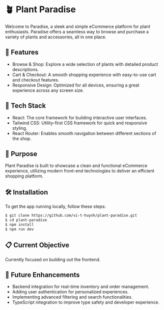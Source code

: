 # 🪴 Plant Paradise

Welcome to Paradise, a sleek and simple eCommerce platform for plant enthusiasts. Paradise offers a seamless way to browse and purchase a variety of plants and accessories, all in one place.

## 🚀 Features

-   Browse & Shop: Explore a wide selection of plants with detailed product descriptions.
-   Cart & Checkout: A smooth shopping experience with easy-to-use cart and checkout features.
-   Responsive Design: Optimized for all devices, ensuring a great experience across any screen size.

## 🔧 Tech Stack

-   React: The core framework for building interactive user interfaces.
-   Tailwind CSS: Utility-first CSS framework for quick and responsive styling.
-   React Router: Enables smooth navigation between different sections of the shop.

## 🎯 Purpose

Plant Paradise is built to showcase a clean and functional eCommerce experience, utilizing modern front-end technologies to deliver an efficient shopping platform.

## 🛠️ Installation

To get the app running locally, follow these steps:

```bash
$ git clone https://github.com/vi-t-huynh/plant-paradise.git
$ cd plant-paradise
$ npm install
$ npm run dev
```

## 📋 Current Objective

Currently focused on building out the frontend.

## 🚧 Future Enhancements

-   Backend integration for real-time inventory and order management.
-   Adding user authentication for personalized experiences.
-   Implementing advanced filtering and search functionalities.
-   TypeScript integration to improve type safety and developer experience.
